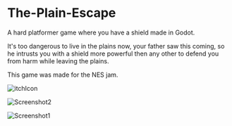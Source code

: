 # The-Plain-Escape
A hard platformer game where you have a shield made in Godot.

It's too dangerous to live in the plains now, your father saw this coming, so he intrusts you with a shield more powerful then any other to defend you from harm while leaving the plains.


This game was made for the NES jam.

![itchIcon](https://github.com/WildCoderCrab/The-Plain-Escape/assets/139665638/4d6fc786-cf52-493c-9e14-b27f41d4daa0)

![Screenshot2](https://github.com/WildCoderCrab/The-Plain-Escape/assets/139665638/a5e8338b-7d4b-4320-8a94-1ea00556dcef)

![Screenshot1](https://github.com/WildCoderCrab/The-Plain-Escape/assets/139665638/9238797a-8e2e-4591-bb7e-fec57adedb24)
